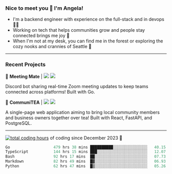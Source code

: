 ### Nice to meet you 👋 I'm Angela!

- I'm a backend engineer with experience on the full-stack and in devops 👩‍💻
- Working on tech that helps communities grow and people stay connected brings me joy 🤝
- When I'm not at my desk, you can find me in the forest or exploring the cozy nooks and crannies of Seattle 🧋

---

### Recent Projects

👾 **Meeting Mate** | [![](https://img.shields.io/badge/Code-violet.svg?style=flat-square)](https://github.com/angelajfisher/meeting-mate) [![](https://img.shields.io/badge/Site-violet.svg?style=flat-square)](https://angelajfisher.com/projects/meeting-mate)

Discord bot sharing real-time Zoom meeting updates to keep teams connected across platforms! Built with Go.

🍵 **CommuniTEA** | [![](https://img.shields.io/badge/Code-green.svg?style=flat-square)](https://gitlab.com/angelajfisher/communiTEA) [![](https://img.shields.io/badge/Demo-green.svg?style=flat-square)](https://angelajfisher.gitlab.io/communiTEA/)

A single-page web application aiming to bring local community members and business owners together over tea!  Built with React, FastAPI, and PostgreSQL.

---

<a href="https://wakatime.com/@018c1e94-8745-411f-aea1-f33be044d952"><img src="https://wakatime.com/badge/user/018c1e94-8745-411f-aea1-f33be044d952.svg?style=flat-square" alt="total coding hours" /></a> of coding since December 2023 🌊<br>
<!--START_SECTION:waka-->

```go
Go                   479 hrs 38 mins ██████████░░░░░░░░░░░░░░░   40.15 %
TypeScript           144 hrs 15 mins ███░░░░░░░░░░░░░░░░░░░░░░   12.07 %
Bash                 92 hrs 17 mins  ██░░░░░░░░░░░░░░░░░░░░░░░   07.73 %
Markdown             82 hrs 49 mins  █▓░░░░░░░░░░░░░░░░░░░░░░░   06.93 %
Python               62 hrs 47 mins  █▒░░░░░░░░░░░░░░░░░░░░░░░   05.26 %
```

<!--END_SECTION:waka--> 
